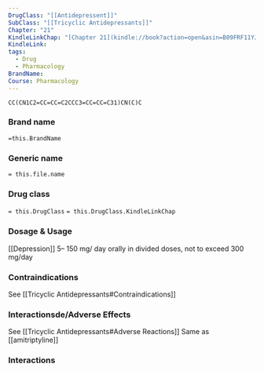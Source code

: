 ```yaml
---
DrugClass: "[[Antidepressent]]"
SubClass: "[[Tricyclic Antidepressants]]"
Chapter: "21"
KindleLinkChap: "[Chapter 21](kindle://book?action=open&asin=B09FRF11YJ&location=10945)"
KindleLink: 
tags:
  - Drug
  - Pharmacology
BrandName: 
Course: Pharmacology
---
```

```smiles
CC(CN1C2=CC=CC=C2CCC3=CC=CC=C31)CN(C)C
```

### Brand name
`=this.BrandName`
### Generic name
`= this.file.name`
### Drug class 
`= this.DrugClass`
	`= this.DrugClass.KindleLinkChap`

### Dosage & Usage
[[Depression]]
5– 150 mg/ day orally in divided doses, not to exceed 300 mg/day

### Contraindications
See [[Tricyclic Antidepressants#Contraindications]]

### Interactionsde/Adverse Effects
See [[Tricyclic Antidepressants#Adverse Reactions]]
Same as [[amitriptyline]]

### Interactions
